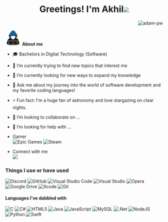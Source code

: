 <h1 align="center"><b>Greetings! I'm Akhil</b><img src="https://media.giphy.com/media/hvRJCLFzcasrR4ia7z/giphy.gif" width="35"></h1>
<p><img align="right" src="https://github.com/Adam-pw/Adam-pw/blob/main/animation_500_kxa883sd.gif" alt="adam-pw" /></p>
<br/>

<picture><img src = "https://github.com/0xAbdulKhalid/0xAbdulKhalid/raw/main/assets/mdImages/about_me.gif" width = 50px></picture> **About me**

- 🎓 Bachelors in Digital Technology (Software)
- 🔭 I’m currently trying to find new topics that interest me
- 🌱 I’m currently looking for new ways to expand my knowledge 
- 💬 Ask me about my journey into the world of software development and my favorite coding languages!
- ⚡ Fun fact: I'm a huge fan of astronomy and love stargazing on clear nights.

- 👯 I’m looking to collaborate on ...
- 🤔 I’m looking for help with ...


- Gamer <br/>
  ![Epic Games](https://img.shields.io/badge/epicgames-%23313131.svg?style=for-the-badge&logo=epicgames&logoColor=white) ![Steam](https://img.shields.io/badge/steam-%23000000.svg?style=for-the-badge&logo=steam&logoColor=white) 
- Connect with me <br/>
  <a href="https://www.linkedin.com/in/akhil-eldho/"><img src="https://img.shields.io/badge/Akhil_Eldhose-blue?logo=linkedin&style=flat-square"></a>

<h3>Things I use or have used</h3>

  ![Discord](https://img.shields.io/badge/Discord-%235865F2.svg?style=for-the-badge&logo=discord&logoColor=white)
  ![GitHub](https://img.shields.io/badge/github-%23121011.svg?style=for-the-badge&logo=github&logoColor=white)
  ![Visual Studio Code](https://img.shields.io/badge/Visual%20Studio%20Code-0078d7.svg?style=for-the-badge&logo=visual-studio-code&logoColor=white)
  ![Visual Studio](https://img.shields.io/badge/Visual%20Studio-5C2D91.svg?style=for-the-badge&logo=visual-studio&logoColor=white)
  ![Opera](https://img.shields.io/badge/Opera-FF1B2D?style=for-the-badge&logo=Opera&logoColor=white)
  ![Google Drive](https://img.shields.io/badge/Google%20Drive-4285F4?style=for-the-badge&logo=googledrive&logoColor=white)
  ![Xcode](https://img.shields.io/badge/Xcode-007ACC?style=for-the-badge&logo=Xcode&logoColor=white)
  ![Git](https://img.shields.io/badge/git-%23F05033.svg?style=for-the-badge&logo=git&logoColor=white)

<h4>Languages I've dabbled with</h4>

  ![C](https://img.shields.io/badge/c-%2300599C.svg?style=for-the-badge&logo=c&logoColor=white)
  ![C#](https://img.shields.io/badge/c%23-%23239120.svg?style=for-the-badge&logo=csharp&logoColor=white)
  ![HTML5](https://img.shields.io/badge/html5-%23E34F26.svg?style=for-the-badge&logo=html5&logoColor=white)
  ![Java](https://img.shields.io/badge/java-%23ED8B00.svg?style=for-the-badge&logo=openjdk&logoColor=white)
  ![JavaScript](https://img.shields.io/badge/javascript-%23323330.svg?style=for-the-badge&logo=javascript&logoColor=%23F7DF1E)
  ![MySQL](https://img.shields.io/badge/mysql-4479A1.svg?style=for-the-badge&logo=mysql&logoColor=white)
  ![.Net](https://img.shields.io/badge/.NET-5C2D91?style=for-the-badge&logo=.net&logoColor=white)
  ![NodeJS](https://img.shields.io/badge/node.js-6DA55F?style=for-the-badge&logo=node.js&logoColor=white)
  ![Python](https://img.shields.io/badge/python-3670A0?style=for-the-badge&logo=python&logoColor=ffdd54)
  ![Swift](https://img.shields.io/badge/swift-F54A2A?style=for-the-badge&logo=swift&logoColor=white)
  

  
<!--tech stack icons-->
<!--
<p align="center">
  <a href="https://skillicons.dev">
    <img src="https://skillicons.dev/icons?i=git,css,,mysql,nodejs,postman,react,vscode,python,&perline=14" />
  </a>
  <br/>
</p>
-->
 

